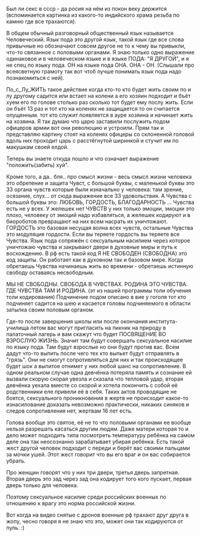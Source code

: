 Был ли секс в ссср - да росия на нём из покон веку держится (вспоминается картинка из какого-то индийского храма резьба по камню где все трахаются).

В общем обычный разговорный общественный язык называется Человеческий. Язык пода это другой язык, такой язык где все слова привычные но обозначают совсем другое не то к чему вы привыкли, что-то связанное с половыми органами. Я знаю только одно выражение одинаковое и в человеческом языке и в языке ПОДА: "Я ДРУГОЙ", и я не спец по языку пода. ОН на языке пода ОНА. ОНА - ОН. (Слышали про всеясветную грамоту так вот чтоб лучше понимать язык пода надо познакомиться с ней).

По_с_Лу_ЖИТЬ такое действие когда кто-то кто будет жить своим по и лу другому садится или встает на колени а его хозяин подходит и бъёт хуем его по голове столько раз сколько тот будет ему послу жить. Если он бъёт 13 раз и тот кто на коленях не защищается то он считается опущенным. тот кто служит появляется в ауре хозяина и начинает жить на хозяина. Я так думаю что царю заставили послужить подом офицеров армии вот они революцию и устроили. Прям так и представляю картину стоят на коленях офицеры со склоненной головой вдоль них проходит царь с расстёгнутой ширинкой и стучит им по макушкам своей елдой.

Теперь вы знаете откуда пошло и что означает выражение "положить(забить) хуй".

Кроме того, а да.. бля.. про смысл жизни - весь смысл жизни человека это обретение и защита Чувст, с большой буквы, с маленькой буквы это 33 органа чувств которые были изначально у человека: там зрение, осязание, слух... от сюда выражение все 33 удовольствия. А Чувства с большой буквы это: ЛЮБОВЬ, ГОРДОСТЬ, БЛАГОДАРНОСТЬ ... Чувства есть не у всех. У желешек нет ЧУВСТВ у них только эмоции, эмоции это плохо, человеку от эмоций надо избавляться, а желешек кодируют и в биороботов превращают на них всем насрать их уничтожают. ГОРДОСТЬ это базовая несущая волна всех чувств, остальные Чувства это модуляция гордости. Если вы теряете гордость вы теряете все Чувства. Язык пода сопряжён с сексуальным насилием через которое уничтожаю чувства и закрывают двери в духовные миры и путь к восхождению. В рф есть такой код Я НЕ СВОБОДЕН (СВОБОДНА) это код защиты. Он работает как в духовном так и базовом мире. Когда обретаешь Чувства начинаешь жить во времени - обретаешь истинную свободу оставаясь несвободным.

МЫ НЕ СВОБОДНЫ. СВОБОДА В ЧУВСТВАХ. РОДИНА ЭТО ЧУВСТВА. ГДЕ ЧУВСТВА ТАМ И РОДИНА.
(эт из нашей программы толи обучения толи кодирования)
Подчинение подом описано в вие у гоголя тот кто подчиняет садится на шею и касается головы подчиняемого в области затылка своим половым органом.

Где-то после завершения школы или после окончания института-училища летом вас могут пригласить на пикник на природу в палаточный лагерь и вам скажут что будет ПОСВЯЩЕНИЕ ВО ВЗРОСЛУЮ ЖИЗНЬ. Значит там будут совершать сексуальное насилие по языку пода. Там будут взрослые но они будут против вас. Всем дадут что-то выпить после чего тех кто выпьет будут отправлять в "грязь". Они не смогут сопротивляться для них и так происходящее будет шок а выпитое отнимет у них любой шанс на сопротивление. В одном реальном случае одна девчёнка потеряла память и сознание ей вызвали скорую скорая увезла и сказала что тепловой удар, вторая девчёнка уехала вместе со скорой и хотела покончить с собой её родственники еле привели её в себя. Таких актов проводящие не боятся, сексуального проникновения в жертв не происходит какое-то изнасилование доказать невозможно практически, никаких синяков и следов сопротивления нет, жертвам 16 лет есть.

Голова вообще это святое, её не то что половыми органами ее вообще нельзя разрешать касаться другим людям. Даже матери которая то и дело может подходить типа посмотреть температуру ребёнка на самом деле она так неосознанно зарабатывает убирая ребёнка. Есть такой жест другой человек подходит с переди и берёт вас своими пальцами за мочки ушей. Этот жест говорит что вы его враг и он вас собирается убрать.

Про женщин говорят что у них три двери, третья дверь запретная. Вторая дверь это зад через зад она кодирует того кого пускает, первая дверь только для человека.

Поэтому сексуальное насилие среди российских военных по отношению к врагу это норма российской жизни.

Вот когда на видео снятые с дронов военные рф трахают друг друга в жопу, чесно говоря я не знаю что это, может они так кодируются от пуль. :)